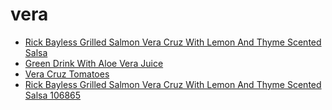 # vera

 * [Rick Bayless Grilled Salmon Vera Cruz With Lemon And Thyme Scented Salsa](../../index/r/rick-bayless-grilled-salmon-vera-cruz-with-lemon-and-thyme-scented-salsa-106865.json)
 * [Green Drink With Aloe Vera Juice](../../index/g/green-drink-with-aloe-vera-juice.json)
 * [Vera Cruz Tomatoes](../../index/v/vera-cruz-tomatoes.json)
 * [Rick Bayless Grilled Salmon Vera Cruz With Lemon And Thyme Scented Salsa 106865](../../index/r/rick-bayless-grilled-salmon-vera-cruz-with-lemon-and-thyme-scented-salsa-106865.json)
